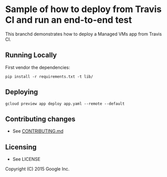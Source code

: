 # Sample of how to deploy from Travis CI and run an end-to-end test

This branchd demonstrates how to deploy a Managed VMs app from 
Travis CI.

## Running Locally

First vendor the dependencies:

`pip install -r requirements.txt -t lib/`

## Deploying

`gcloud preview app deploy app.yaml --remote --default`

## Contributing changes

* See [CONTRIBUTING.md](CONTRIBUTING.md)

## Licensing

* See LICENSE

Copyright (C) 2015 Google Inc.
